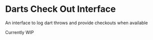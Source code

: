 # Darts Check Out Interface
An interface to log dart throws and provide checkouts when available

Currently WIP